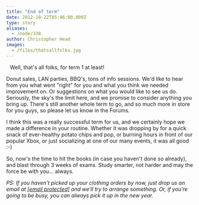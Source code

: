 ```yaml
---
title: "End of term"
date: 2012-10-22T05:46:00.000Z
type: story
aliases:
  - /node/338
author: Christopher Head
images:
  - /files/thatsallfolks.jpg
---
```


<div class="field field-name-body field-type-text-with-summary field-label-hidden"><div class="field-items"><div class="field-item even"><p><img src="/files/thatsallfolks.jpg" vspace="5" hspace="5" align="left" alt="">Well, that&apos;s all folks, for term 1 at least!</p>
<p>Donut sales, LAN parties, BBQ&apos;s, tons of info sessions.  We&apos;d like to hear from you what went &quot;right&quot; for you and what you think we needed improvement on.  Or suggestions on what you would like to see us do.  Seriously, the sky&apos;s the limit here, and we promise to consider anything you bring up.  There&apos;s still another whole term to go, and so much more in store for you guys, so please let us know in the Forums.</p>
<p>I think this was a really successful term for us, and we certainly hope we made a difference in your routine.  Whether it was dropping by for a quick snack of ever-healthy potato chips and pop, or burning hours in front of our popular Xbox, or just socializing at one of our many events, it was all good :-)</p>
<p>So, now&apos;s the time to hit the books (in case you haven&apos;t done so already), and blast through 3 weeks of exams.  Study smarter, not harder and may the force be with you... always.</p>
<p><i>PS:  If you haven&apos;t picked up your clothing orders by now, just drop us an email at <a href="/cdn-cgi/l/email-protection#fa99898989ba8e929f998f989fd4999b"><span class="__cf_email__" data-cfemail="b3d0c0c0c0f3c7dbd6d0c6d1d69dd0d2">[email&#xA0;protected]</span></a> and we&apos;ll try to arrange something.  Or, if you&apos;re going to be busy, you can always pick it up in the new year.</i></p>
</div></div></div>    <footer>
          </footer>